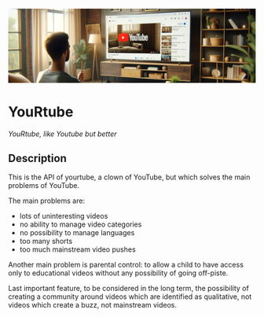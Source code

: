 ![image](./assets/image.png)

# YouRtube

*YouRtube, like Youtube but better*


## Description


This is the API of yourtube, a clown of YouTube, but which solves the main problems of YouTube.

The main problems are:
- lots of uninteresting videos 
- no ability to manage video categories
- no possibility to manage languages
- too many shorts
- too much mainstream video pushes

Another main problem is parental control: to allow a child to have access only to educational videos without any possibility of going off-piste.

Last important feature, to be considered in the long term, the possibility of creating a community around videos which are identified as qualitative, not videos which create a buzz, not mainstream videos.

